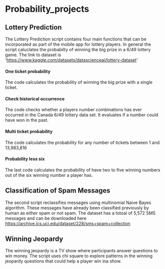 # Probability_projects
## Lottery Prediction

The Lottery Prediction script contains four main functions that can be incorporated as part of the mobile app for lottery players. In general the script caluclates the probabilty of winning the big prize in a 6/49 lottery game. The link to dataset is 'https://www.kaggle.com/datasets/datascienceai/lottery-dataset'

#### One ticket probability
The code calculates the probability of winning the big prize with a single ticket. 

#### Check historical occurrence
The code checks whether a players number combinations has ever occurred in the Canada 6/49 lottery data set. It evaluates if a number could have won in the past. 

#### Multi ticket probability 
The code calculates the probability for any number of tickets between 1 and 13,983,816

#### Probability less six
The last code calculates the probability of have two to five winning numbers out of the six winning number a player has.  


## Classification of Spam Messages

The second script reclassifies messages using multinomial Naive Bayes algorithm. These messages have already been classified previously by human as either spam or not spam. The dataset has a totoal of 5,572 SMS messages and can be downloaded  here https://archive.ics.uci.edu/dataset/228/sms+spam+collection  
 

 ## Winning Jeopardy 

The winning jeopardy is a TV show where participants answer questions to win money. The script uses chi square to explore patterns in the winning jeopardy questions that could help a player win ina show. 
 